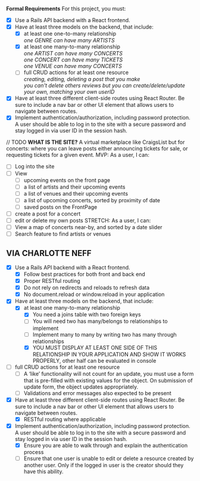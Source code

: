 **Formal Requirements**
For this project, you must:

- [x] Use a Rails API backend with a React frontend.
- [x] Have at least three models on the backend, that include:
  - [x] at least one one-to-many relationship </br>
  *one GENRE can have many ARTISTS* </br>
  - [x] at least one many-to-many relationship</br>
  *one ARTIST can have many CONCERTS*</br>
  *one CONCERT can have many TICKETS*</br>
  *one VENUE can have many CONCERTS*</br>
  - [ ] full CRUD actions for at least one resource</br>
  *creating, editing, deleting a post that you make*</br>
  *you can't delete others reviews but you can create/delete/update your own, matching your own userID*
- [x] Have at least three different client-side routes using React Router. Be sure to include a nav bar or other UI element that allows users to navigate between routes.
- [x] Implement authentication/authorization, including password protection. A user should be able to log in to the site with a secure password and stay logged in via user ID in the session hash.

// TODO
**WHAT IS THE SITE?**
A virtual marketplace like CraigsList but for concerts: where you can leave posts either announcing tickets for sale, or requesting tickets for a given event. 
MVP: As a user, I can:
  - [ ] Log into the site
  - [ ] View 
    - [ ] upcoming events on the front page
    - [ ] a list of artists and their upcoming events
    - [ ] a list of venues and their upcoming events
    - [ ] a list of upcoming concerts, sorted by proximity of date
    - [ ] saved posts on the FrontPage
  - [ ] create a post for a concert
  - [ ] edit or delete my own posts
STRETCH: As a user, I can:
  - [ ] View a map of concerts near-by, and sorted by a date slider
  - [ ] Search feature to find artists or venues

## VIA CHARLOTTE NEFF
- [x] Use a Rails API backend with a React frontend.
  - [x] Follow best practices for both front and back end
  - [x] Proper RESTful routing
  - [x] Do not rely on redirects and reloads to refresh data
  - [x] No document.reload or window.reload in your application
- [x] Have at least three models on the backend, that include:
  - [x] at least one many-to-many relationship
    - [x] You need a joins table with two foreign keys
    - [ ] You will need two has many/belongs to relationships to implement
    - [ ] Implement many to many by writing two has many through relationships
    - [x] YOU MUST DISPLAY AT LEAST ONE SIDE OF THIS RELATIONSHIP IN YOUR APPLICATION AND SHOW IT WORKS PROPERLY, other half can be evaluated in console
- [ ] full CRUD actions for at least one resource
  - [ ] A ‘like’ functionality will not count for an update, you must use a form that is pre-filled with existing values for the object. On submission of update form, the object updates appropriately.
  - [ ] Validations and error messages also expected to be present
- [x] Have at least three different client-side routes using React Router. Be sure to include a nav bar or other UI element that allows users to navigate between routes.
  - [x] RESTful routing where applicable
- [x] Implement authentication/authorization, including password protection. A user should be able to log in to the site with a secure password and stay logged in via user ID in the session hash.
  - [x] Ensure you are able to walk through and explain the authentication process
  - [ ] Ensure that one user is unable to edit or delete a resource created by another user. Only if the logged in user is the creator should they have this ability.